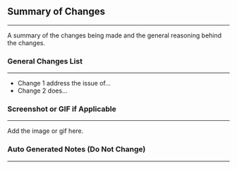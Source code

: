 ## Summary of Changes

---

A summary of the changes being made and the general reasoning behind the changes.

### General Changes List

---

-   Change 1 address the issue of...
-   Change 2 does...

### Screenshot or GIF if Applicable

---

Add the image or gif here.

### Auto Generated Notes (Do Not Change)

---

<!--- START AUTOGENERATED NOTES --->
<!--- END AUTOGENERATED NOTES --->
